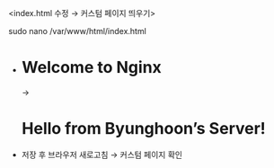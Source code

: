 <index.html 수정 → 커스텀 페이지 띄우기>

sudo nano /var/www/html/index.html

- <h1>Welcome to Nginx</h1> → <h1>Hello from Byunghoon’s Server!</h1>
- 저장 후 브라우저 새로고침 → 커스텀 페이지 확인